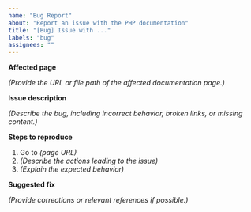 ```yaml
---
name: "Bug Report"
about: "Report an issue with the PHP documentation"
title: "[Bug] Issue with ..."
labels: "bug"
assignees: ""
---
```


**Affected page**

_(Provide the URL or file path of the affected documentation page.)_

**Issue description**

_(Describe the bug, including incorrect behavior, broken links, or missing content.)_

**Steps to reproduce**

1. Go to _(page URL)_
2. _(Describe the actions leading to the issue)_
3. _(Explain the expected behavior)_

**Suggested fix**

_(Provide corrections or relevant references if possible.)_
